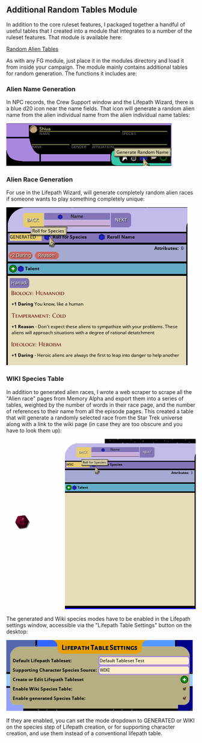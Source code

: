 ## Additional Random Tables Module

In addition to the core ruleset features, I packaged together a handful of useful tables that I created into a module that 
integrates to a number of the ruleset features. That module is available here:

[Random Alien Tables](../module/fen_random_alien_tables.mod)

As with any FG module, just place it in the modules directory and load it from inside your campaign.  The module mainly 
contains additional tables for random generation. The functions it includes are:

### Alien Name Generation

In NPC records, the Crew Support window and the Lifepath Wizard, there is a blue d20 icon near the name fields. That icon 
will generate a random alien name from the alien individual name from the alien individual name tables:

![](../images/module_generating_alien_names.gif)

### Alien Race Generation

For use in the Lifepath Wizard, will generate completely random alien races if someone wants to play something completely unique:

![](../images/module_lifepath_generated_species.gif)

### WIKI Species Table

In addition to generated alien races, I wrote a web scraper to scrape all the "Alien race" pages from Memory Alpha and 
export them into a series of tables, weighted by the number of words in their race page, and the number of references to their 
name from all the episode pages. This created a table that will generate a randomly selected race from the Star Trek universe 
along with a link to the wiki page (in case they are too obscure and you have to look them up):

![](../images/module_lifepath_wiki_species.gif)

The generated and Wiki species modes have to be enabled in the Lifepath settings window, accessible via the 
"Lifepath Table Settings" button on the desktop:

![](../images/lifepath_table_settings.png)

If they are enabled, you can set the mode dropdown to GENERATED or WIKI on the species step of Lifepath creation, or 
for supporting character creation, and use them instead of a conventional lifepath table.